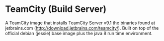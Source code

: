 # TeamCity (Build Server)
A TeamCity image that installs TeamCity Server v9.1 the binaries found at jetbrains.com (http://download.jetbrains.com/teamcity/). Built on top of the official debian (jessie) base image plus the java 8 run time environment.